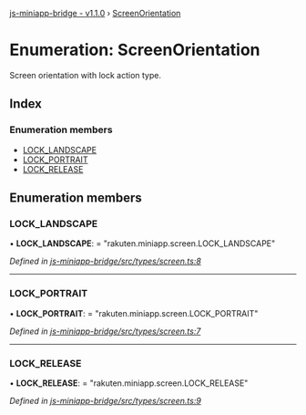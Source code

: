 [js-miniapp-bridge - v1.1.0](../README.md) › [ScreenOrientation](screenorientation.md)

# Enumeration: ScreenOrientation

Screen orientation with lock action type.

## Index

### Enumeration members

* [LOCK_LANDSCAPE](screenorientation.md#lock_landscape)
* [LOCK_PORTRAIT](screenorientation.md#lock_portrait)
* [LOCK_RELEASE](screenorientation.md#lock_release)

## Enumeration members

###  LOCK_LANDSCAPE

• **LOCK_LANDSCAPE**: = "rakuten.miniapp.screen.LOCK_LANDSCAPE"

*Defined in [js-miniapp-bridge/src/types/screen.ts:8](https://github.com/rakutentech/js-miniapp/blob/05cfcd6/js-miniapp-bridge/src/types/screen.ts#L8)*

___

###  LOCK_PORTRAIT

• **LOCK_PORTRAIT**: = "rakuten.miniapp.screen.LOCK_PORTRAIT"

*Defined in [js-miniapp-bridge/src/types/screen.ts:7](https://github.com/rakutentech/js-miniapp/blob/05cfcd6/js-miniapp-bridge/src/types/screen.ts#L7)*

___

###  LOCK_RELEASE

• **LOCK_RELEASE**: = "rakuten.miniapp.screen.LOCK_RELEASE"

*Defined in [js-miniapp-bridge/src/types/screen.ts:9](https://github.com/rakutentech/js-miniapp/blob/05cfcd6/js-miniapp-bridge/src/types/screen.ts#L9)*
